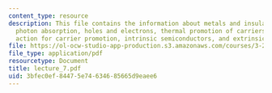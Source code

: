 ```yaml
---
content_type: resource
description: This file contains the information about metals and insulators, semiconductors,
  photon absorption, holes and electrons, thermal promotion of carriers, law of mass
  action for carrier promotion, intrinsic semiconductors, and extrinsic semiconductors.
file: https://ol-ocw-studio-app-production.s3.amazonaws.com/courses/3-225-electronic-and-mechanical-properties-of-materials-fall-2007/3bfec0ef84475e74634685665d9eaee6_lecture_7.pdf
file_type: application/pdf
resourcetype: Document
title: lecture_7.pdf
uid: 3bfec0ef-8447-5e74-6346-85665d9eaee6
---
```

